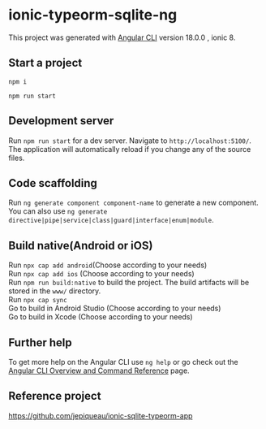 # ionic-typeorm-sqlite-ng

This project was generated with [Angular CLI](https://github.com/angular/angular-cli) version 18.0.0 , ionic 8.

## Start a project

````shell
npm i
````

````shell
npm run start
````

## Development server

Run `npm run start` for a dev server. Navigate to `http://localhost:5100/`. The application will automatically reload if you change any of the source files.

## Code scaffolding

Run `ng generate component component-name` to generate a new component. You can also use `ng generate directive|pipe|service|class|guard|interface|enum|module`.

## Build native(Android or iOS)

Run `npx cap add android`(Choose according to your needs) <br>
Run `npx cap add ios` (Choose according to your needs)<br>
Run `npm run build:native` to build the project. The build artifacts will be stored in the `www/` directory.<br>
Run `npx cap sync` <br>
Go to build in Android Studio (Choose according to your needs) <br>
Go to build in Xcode (Choose according to your needs) <br>

## Further help

To get more help on the Angular CLI use `ng help` or go check out the [Angular CLI Overview and Command Reference](https://angular.dev/tools/cli) page.

## Reference project

https://github.com/jepiqueau/ionic-sqlite-typeorm-app
